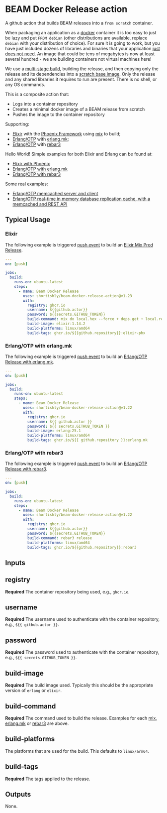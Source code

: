 # BEAM Docker Release action

A github action that builds BEAM releases into a `from scratch`
container.

When packaging an application as a [docker][docker-com] container it
is too easy to just be lazy and put `FROM debian` (other distributions
are available, replace `debian` with your distribution of choice). For
sure it is going to work, but you have just included dozens of
libraries and binaries that your application [just does not
need][dockerfile-best-practices]. An image that could be tens of
megabytes is now at least several hundred - we are building containers
not virtual machines here!

We use a [multi-stage build][docker-building-multi-stage], building
the release, and then copying only the release and its dependencies
into a [scratch base image][baseimages-scratch]. Only the release and
any shared libraries it requires to run are present. There is no
shell, or any OS commands.

This is a composite action that:
- Logs into a container repository
- Creates a minimal docker image of a BEAM release from scratch
- Pushes the image to the container repository

Supporting:
- [Elixir][elixir] with the [Phoenix Framework][phoenix] using [mix][mix] to build;
- [Erlang/OTP][erlang] with [erlang.mk][erlang-mk];
- [Erlang/OTP][erlang] with [rebar3][rebar3]

Hello World! Simple examples for both Elixir and Erlang can be found at:
- [Elixir with Phoenix][hello-world-elixir-phx]
- [Erlang/OTP with erlang.mk][hello-world-erlang-mk]
- [Erlang/OTP with rebar3][hello-world-rebar3]

Some real examples:
- [Erlang/OTP memcached server and client][mcd]
- [Erlang/OTP real-time in memory database replication cache, with a memcached and REST API][pgec]

## Typical Usage

### Elixir

The following example is triggered [push
event][github-workflow-push-event] to build an [Elixir Mix
Prod Release][mix-release].

```yaml
---
on: [push]

jobs:
  build:
    runs-on: ubuntu-latest
    steps:
      - name: Beam Docker Release
        uses: shortishly/beam-docker-release-action@v1.23
        with:
          registry: ghcr.io
          username: ${{github.actor}}
          password: ${{secrets.GITHUB_TOKEN}}
          build-command: mix do local.hex --force + deps.get + local.rebar --force + compile + assets.deploy + phx.digest + release --overwrite
          build-image: elixir:1.14.2
          build-platforms: linux/amd64
          build-tags: ghcr.io/${{github.repository}}:elixir-phx
```

### Erlang/OTP with erlang.mk


The following example is triggered [push
event][github-workflow-push-event] to build an [Erlang/OTP Release with erlang.mk][erlang-mk-release].


```yaml
---
on: [push]

jobs:
  build:
    runs-on: ubuntu-latest
    steps:
      - name: Beam Docker Release
        uses: shortishly/beam-docker-release-action@v1.22
        with:
          registry: ghcr.io
          username: ${{ github.actor }}
          password: ${{ secrets.GITHUB_TOKEN }}
          build-image: erlang:25.1
          build-platforms: linux/amd64
          build-tags: ghcr.io/${{ github.repository }}:erlang.mk
```


### Erlang/OTP with rebar3


The following example is triggered [push
event][github-workflow-push-event] to build an [Erlang/OTP Release with rebar3][rebar3].


```yaml
---
on: [push]

jobs:
  build:
    runs-on: ubuntu-latest
    steps:
      - name: Beam Docker Release
        uses: shortishly/beam-docker-release-action@v1.22
        with:
          registry: ghcr.io
          username: ${{github.actor}}
          password: ${{secrets.GITHUB_TOKEN}}
          build-command: rebar3 release
          build-platforms: linux/amd64
          build-tags: ghcr.io/${{github.repository}}:rebar3
```



## Inputs

## registry

**Required** The container repository being used, e.g., `ghcr.io`.

## username

**Required** The username used to authenticate with the container
  repository, e.g., `${{ github.actor }}`.

## password

**Required** The password used to authenticate with the container
  repository, e.g., `${{ secrets.GITHUB_TOKEN }}`.
  
## build-image

**Required** The build image used. Typically this should be the
appropriate version of `erlang` or `elixir`.

## build-command

**Required** The command used to build the release. Examples for each
[mix][mix], [erlang.mk][erlang-mk] or [rebar3][rebar3] are above.

## build-platforms

The platforms that are used for the build. This defaults to
`linux/arm64`.

## build-tags

**Required** The tags applied to the release.

## Outputs

None.

[baseimages-scratch]: https://docs.docker.com/engine/userguide/eng-image/baseimages/
[docker-building-multi-stage]: https://docs.docker.com/build/building/multi-stage/
[docker-com]: https://www.docker.com
[dockerfile-best-practices]: https://docs.docker.com/engine/userguide/eng-image/dockerfile_best-practices
[elixir]: https://elixir-lang.org
[erlang-mk-release]: https://erlang.mk/guide/relx.html
[erlang-mk]: https://erlang.mk
[erlang]: https://www.erlang.org
[github-workflow-push-event]: https://docs.github.com/en/actions/using-workflows/events-that-trigger-workflows#push
[hello-world-elixir-phx]: https://github.com/shortishly/hello_world/tree/elixir-phx
[hello-world-erlang-mk]: https://github.com/shortishly/hello_world/tree/erlang-mk
[hello-world-rebar3]: https://github.com/shortishly/hello_world/tree/rebar3
[mcd]: https://github.com/shortishly/mcd/blob/main/.github/workflows/release.yml
[mix-release]: https://hexdocs.pm/mix/1.14/Mix.Tasks.Release.html
[mix]: https://elixir-lang.org/getting-started/mix-otp/introduction-to-mix.html
[pgec]: https://github.com/shortishly/pgec/blob/main/.github/workflows/release.yml
[phoenix]: https://www.phoenixframework.org
[rebar3]: https://rebar3.org

